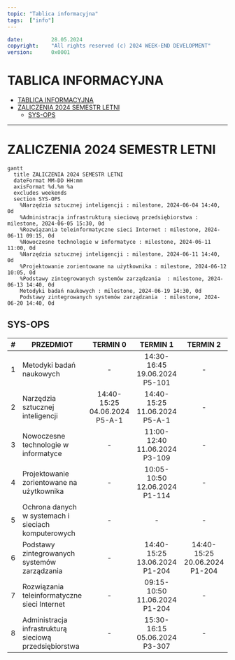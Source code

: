 ```yaml
---
topic: "Tablica informacyjna"
tags:  ["info"]
---
```

```yaml
date:         28.05.2024
copyright:    "All rights reserved (c) 2024 WEEK-END DEVELOPMENT"
version:      0x0001
```
TABLICA INFORMACYJNA
================================================================
- [TABLICA INFORMACYJNA](#tablica-informacyjna)
- [ZALICZENIA 2024 SEMESTR LETNI](#zaliczenia-2024-semestr-letni)
  - [SYS-OPS](#sys-ops)
---
# ZALICZENIA 2024 SEMESTR LETNI
```mermaid
gantt
  title ZALICZENIA 2024 SEMESTR LETNI
  dateFormat MM-DD HH:mm
  axisFormat %d.%m %a
  excludes weekends
  section SYS-OPS
    %Narzędzia sztucznej inteligencji : milestone, 2024-06-04 14:40, 0d
    %Administracja infrastrukturą sieciową przedsiębiorstwa : milestone, 2024-06-05 15:30, 0d
    %Rozwiązania teleinformatyczne sieci Internet : milestone, 2024-06-11 09:15, 0d
    %Nowoczesne technologie w informatyce : milestone, 2024-06-11 11:00, 0d
    %Narzędzia sztucznej inteligencji : milestone, 2024-06-11 14:40, 0d
    %Projektowanie zorientowane na użytkownika : milestone, 2024-06-12 10:05, 0d
    %Podstawy zintegrowanych systemów zarządzania  : milestone, 2024-06-13 14:40, 0d
    Metodyki badań naukowych : milestone, 2024-06-19 14:30, 0d
    Podstawy zintegrowanych systemów zarządzania  : milestone, 2024-06-20 14:40, 0d
```
## SYS-OPS
|   #   | PRZEDMIOT                                              |           TERMIN 0            |           TERMIN 1            |           TERMIN 2            |
| :---: | ------------------------------------------------------ | :---------------------------: | :---------------------------: | :---------------------------: |
|   1   | Metodyki badań naukowych                               |               -               | 14:30-16:45 19.06.2024 P5-101 |               -               |
|   2   | Narzędzia sztucznej inteligencji                       | 14:40-15:25 04.06.2024 P5-A-1 | 14:40-15:25 11.06.2024 P5-A-1 |               -               |
|   3   | Nowoczesne technologie w informatyce                   |               -               | 11:00-12:40 11.06.2024 P3-109 |               -               |
|   4   | Projektowanie zorientowane na użytkownika              |               -               | 10:05-10:50 12.06.2024 P1-114 |               -               |
|   5   | Ochrona danych w systemach i sieciach komputerowych    |               -               |               -               |               -               |
|   6   | Podstawy zintegrowanych systemów zarządzania           |               -               | 14:40-15:25 13.06.2024 P1-204 | 14:40-15:25 20.06.2024 P1-204 |
|   7   | Rozwiązania teleinformatyczne sieci Internet           |               -               | 09:15-10:50 11.06.2024 P1-204 |               -               |
|   8   | Administracja infrastrukturą sieciową przedsiębiorstwa |               -               | 15:30-16:15 05.06.2024 P3-307 |               -               |
